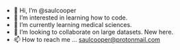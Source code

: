 - 👋 Hi, I’m @saulcooper
- 👀 I’m interested in learning how to code.
- 🌱 I’m currently learning medical sciences.
- 💞️ I’m looking to collaborate on large datasets. New here.
- 📫 How to reach me ... saulcooper@protonmail.com

<!---
saulcooper/saulcooper is a ✨ special ✨ repository because its `README.md` (this file) appears on your GitHub profile.
You can click the Preview link to take a look at your changes.
--->
